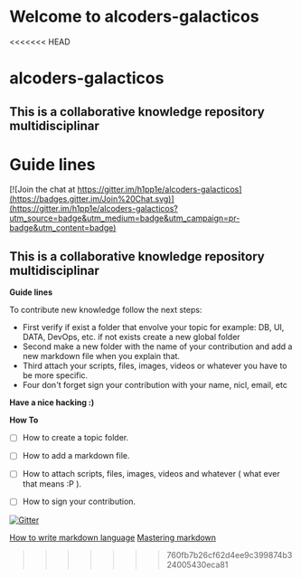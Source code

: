 # Welcome to alcoders-galacticos #
<<<<<<< HEAD
# alcoders-galacticos
## This is a collaborative knowledge repository multidisciplinar ##

**Guide lines**
=======

[![Join the chat at https://gitter.im/h1pp1e/alcoders-galacticos](https://badges.gitter.im/Join%20Chat.svg)](https://gitter.im/h1pp1e/alcoders-galacticos?utm_source=badge&utm_medium=badge&utm_campaign=pr-badge&utm_content=badge)

## This is a collaborative knowledge repository multidisciplinar ##

**Guide lines**

To contribute new knowledge follow the next steps:

* First verify if exist a folder that envolve your topic for example: DB, UI, DATA, DevOps, etc. if not exists create a new global folder
* Second make a new folder with the name of your contribution and add a new markdown file when you explain that.
* Third attach your scripts, files, images, videos or whatever you have to be more specific.
* Four don't forget sign your contribution with your name, nicl, email, etc

**Have a nice hacking :)**

**How To**
- [ ] How to create a topic folder.
- [ ] How to add a markdown file.
- [ ] How to attach scripts, files, images, videos and whatever ( what ever that means :P ).
- [ ] How to sign your contribution.


[![Gitter](https://badges.gitter.im/Join%20Chat.svg)](https://gitter.im/h1pp1e/alcoders-galacticos?utm_source=badge&utm_medium=badge&utm_campaign=pr-badge)

[How to write markdown language](https://help.github.com/articles/markdown-basics/)
[Mastering markdown](https://guides.github.com/features/mastering-markdown/)
>>>>>>> 760fb7b26cf62d4ee9c399874b324005430eca81

